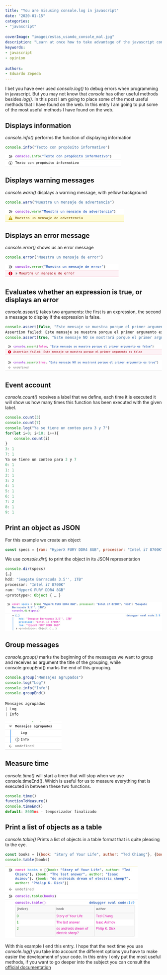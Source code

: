 ```yaml
---
title: "You are misusing console.log in javascript"
date: "2020-01-15"
categories:
- "javascript"

coverImage: "images/estas_usando_console_mal.jpg"
description: "Learn at once how to take advantage of the javascript console object and its most useful methods to make your development easier."
keywords:
- javascript
- opinion

authors:
- Eduardo Zepeda
---
```


I bet you have ever used _console.log()_ to debug errors when programming in javascript. But you may not know that _console_ has other useful methods besides _log()_. In this post I am going to place some of the most useful methods that I have found on the web. In this entry I am going to put some of the most useful methods I have found on the web.

## Displays information

_console.info()_ performs the function of displaying information

```javascript
console.info("Texto con propósito informativo")
```

![Print with console.info in console](images/info.jpg)

## Displays warning messages

_console.warn()_ displays a warning message, with yellow background

```javascript
console.warn("Muestra un mensaje de advertencia")
```

![Print with console.warn in console](images/warn.jpg)

## Displays an error message

_console.error()_ shows us an error message

```javascript
console.error("Muestra un mensaje de error")
```

![Error in console printed with console.error](images/error.jpg)

## Evaluates whether an expression is true, or displays an error

_console.assert()_ takes two arguments: the first is an expression, the second a message to display if the expression is false.

```javascript
console.assert(false, "Este mensaje se muestra porque el primer argumento es false")
Assertion failed: Este mensaje se muestra porque el primer argumento es false
console.assert(true, "Este mensaje NO se mostrará porque el primer argumento es true")
```

![Console printout with console.assert ara false](images/assertFalse.jpg)

![Console printout with console.assert for true](images/assertTrue.jpg)

## Event account

_console.count()_ receives a label that we define, each time it is executed it will show us how many times this function has been executed with the given label.

```javascript
console.count(3)
console.count(7)
console.log("Ya se tiene un conteo para 3 y 7")
for(let i=0; i<10; i++){
    console.count(i)
}
3: 1 
7: 1 
Ya se tiene un conteo para 3 y 7
0: 1 
1: 1 
2: 1 
3: 2 
4: 1 
5: 1 
6: 1 
7: 2
8: 1 
9: 1
```

## Print an object as JSON

For this example we create an object

```javascript
const specs = {ram: "HyperX FURY DDR4 8GB", processor: "Intel i7 8700K", "hdd": "Seagate Barracuda 3.5'', 1TB"}
```

We use _console.dir()_ to print the object in its JSON representation

```javascript
console.dir(specs)
{…}
hdd: "Seagate Barracuda 3.5'', 1TB"
processor: "Intel i7 8700K"
ram: "HyperX FURY DDR4 8GB"
<prototype>: Object { … }
```

![Console printout with console.dir](images/dir.jpg)

## Group messages

_console.group()_ marks the beginning of the messages we want to group and receives as argument the title of the grouping, while console.groupEnd() marks the end of this grouping.

```javascript
console.group("Mensajes agrupados")
console.log("Log")
console.info("Info")
console.groupEnd()

Mensajes agrupados
| Log
| Info
```

![Printout of a group with console.group in console](images/group.jpg)

## Measure time

_console.time()_ will start a timer that will stop when we use console.timeEnd(). Which is useful for us to measure everything that is executed in between these two functions.

```javascript
console.time()
functionToMeasure()
console.timeEnd()
default: 8605ms - temporizador finalizado
```

## Print a list of objects as a table

_console.table()_ Prints a list of objects in a table format that is quite pleasing to the eye.

```javascript
const books = [{book: "Story of Your Life", author: "Ted Chiang"}, {book: "The last answer", author: "Isaac Asimov"}, {book: "do androids dream of electric sheep?", author: "Philip K. Dick"}]
console.table(books)
```

![Printing table with console.table in console](images/table-1.jpg)

With this example I end this entry. I hope that the next time you use _console.log()_ you take into account the different options you have to make easier the development of your code. In this entry I only put the most useful methods, if you want to go deeper into the subject you can consult the [official documentation](https://developer.mozilla.org/es/docs/Web/API/Console)